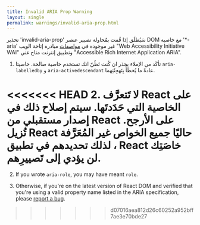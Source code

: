 ```yaml
---
title: Invalid ARIA Prop Warning
layout: single
permalink: warnings/invalid-aria-prop.html
---
```


تحذير 'invalid-aria-prop' سَيُطلَق إذا قُمت بمُحاولة تصيير عنصر DOM مع خاصية '*-aria' غير موجودة في [مواصفات](https://www.w3.org/TR/wai-aria-1.1/#states_and_properties) مبادرة إتاحة الويب "Web Accessibility Initiative WAI" وتطبيق إنترنت متاح غني "Accessible Rich Internet Application ARIA".

1. تأكَد من الإملاء بحذر ان كُنت تَظُنّ انك تستخدم خاصية صالحة. خاصيتا `aria-labelledby` و `aria-activedescendant` عادةً ما يُخطَأُ بِتَهجِئَتِهما.

<<<<<<< HEAD
2. لا تَتعرَّف React على الخاصية التي حَدَدتَها. سيتم إصلاح ذلك في إصدار مستقبلي من React على الأرجح. تُزيل React حاليًا جميع الخواص غير المُعَرَّفة ، لذلك تحديدهم في تطبيق React خاصَتِك لن يؤدي إلى تَصييرِهم.
=======
2. If you wrote `aria-role`, you may have meant `role`.

3. Otherwise, if you're on the latest version of React DOM and verified that you're using a valid property name listed in the ARIA specification, please [report a bug](https://github.com/facebook/react/issues/new/choose).
>>>>>>> d07016aea812d26c60252a952bff7ae3e70bde27
